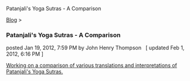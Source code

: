 Patanjali's Yoga Sutras - A Comparison 

[Blog](../z-blog-1.html)‎ > ‎

### Patanjali's Yoga Sutras - A Comparison

posted Jan 19, 2012, 7:59 PM by John Henry Thompson   \[ updated Feb 1, 2012, 6:16 PM \]

[Working on a comparison of various translations and interpretations of Patanjali's Yoga Sutras.](../yoga/patanjani.html)  
  
[](../yoga/patanjani.html)  

